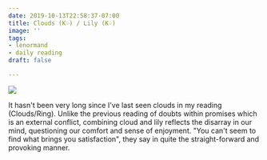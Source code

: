 ```yaml
---
date: 2019-10-13T22:58:37-07:00
title: Clouds (K♧) / Lily (K♤)
image: ''
tags:
- lenormand
- daily reading
draft: false

---
```

![](/images/Screenshot_20191013-224209_Seventh%20Sphere%20Lenormand.jpg)

It hasn't been very long since I've last seen clouds in my reading (Clouds/Ring). Unlike the previous reading of doubts within promises which is an external conflict, combining cloud and lily reflects the disarray in our mind, questioning our comfort and sense of enjoyment. "You can't seem to find what brings you satisfaction", they say in quite the straight-forward and provoking manner.